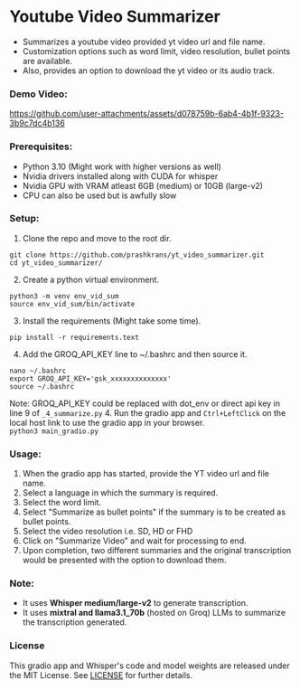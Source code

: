 # Youtube Video Summarizer
- Summarizes a youtube video provided yt video url and file name.
- Customization options such as word limit, video resolution, bullet points are available.
- Also, provides an option to download the yt video or its audio track.

### Demo Video:
https://github.com/user-attachments/assets/d078759b-6ab4-4b1f-9323-3b9c7dc4b136

### Prerequisites:
- Python 3.10 (Might work with higher versions as well)
- Nvidia drivers installed along with CUDA for whisper
- Nvidia GPU with VRAM atleast 6GB (medium) or 10GB (large-v2)
- CPU can also be used but is awfully slow

### Setup:
1. Clone the repo and move to the root dir.
```commandline
git clone https://github.com/prashkrans/yt_video_summarizer.git
cd yt_video_summarizer/
```
2. Create a python virtual environment.
```commandline
python3 -m venv env_vid_sum
source env_vid_sum/bin/activate
```
3. Install the requirements (Might take some time).   
```
pip install -r requirements.text
```
4. Add the GROQ_API_KEY line to ~/.bashrc and then source it.  
```commandline
nano ~/.bashrc
export GROQ_API_KEY='gsk_xxxxxxxxxxxxxx'
source ~/.bashrc
```
Note: GROQ_API_KEY could be replaced with dot_env or direct api key in line 9 of `_4_summarize.py`
4. Run the gradio app and `Ctrl+LeftClick` on the local host link to use the gradio app in your browser.    
`python3 main_gradio.py`

### Usage:
1. When the gradio app has started, provide the YT video url and file name.
2. Select a language in which the summary is required.
3. Select the word limit.
4. Select "Summarize as bullet points" if the summary is to be created as bullet points.
5. Select the video resolution i.e. SD, HD or FHD
5. Click on "Summarize Video" and wait for processing to end.
6. Upon completion, two different summaries and the original transcription would be presented with the option to download them.

### Note:
- It uses **Whisper medium/large-v2** to generate transcription.
- It uses **mixtral and llama3.1_70b** (hosted on Groq) LLMs to summarize the transcription generated.

### License
This gradio app and Whisper's code and model weights are released under the MIT License. See [LICENSE](LICENSE) for further details.
